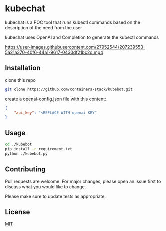 # kubechat
kubechat is a POC tool that runs kubectl commands based on the description of the need from the user

kubechat uses OpenAI and Completion to generate the kubectl commands

https://user-images.githubusercontent.com/27952544/207239553-5a21a370-40f6-44a1-9617-0430df21bc2d.mp4

## Installation

clone this repo

```bash
git clone https://github.com/containers-stack/kubebot.git
```

create a openai-config.json file with this content:
```json
{
    "api_key": "<REPLACE WITH openai KEY"
}
```

## Usage

```bash
cd ./kubebot
pip install -r requirement.txt 
python ./kubebot.py
```

## Contributing

Pull requests are welcome. For major changes, please open an issue first
to discuss what you would like to change.

Please make sure to update tests as appropriate.

## License

[MIT](https://choosealicense.com/licenses/mit/)
